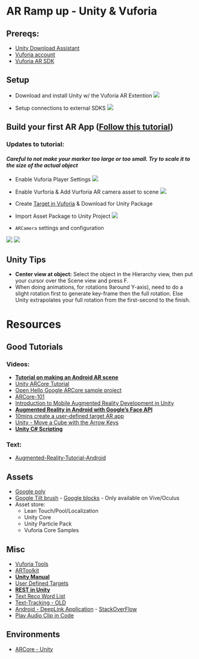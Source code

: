 # AR Ramp up - Unity & Vuforia


## Prereqs:

* [Unity Download Assistant](https://unity3d.com/unity/qa/patch-releases?version=2017.3)
* [Vuforia account](https://developer.vuforia.com/)
* [Vuforia AR SDK](https://developer.vuforia.com/downloads/sdk)

## Setup
* Download and install Unity w/ the Vuforia AR Extention
![](./images/download-assistant.png)

* Setup connections to external SDKS
![](./images/unity-prefrences.png)

## Build your first AR App ([Follow this tutorial](https://www.youtube.com/watch?v=YvSrZqP0elQ))

### Updates to tutorial:

#### *Careful to not make your marker too large or too small. Try to scale it to the size of the actual object*

* Enable Vuforia Player Settings
![](./images/enable-vuforia-player-settings.png)

* Enable Vurforia & Add Vurforia AR camera asset to scene
![](./images/vuforia-ar-camera.png)

* Create [Target in Vuforia](https://developer.vuforia.com/targetmanager/project/checkDeviceProjectsCreated?dataRequestedForUserId=) & Download for Unity Package

* Import Asset Package to Unity Project
![](./images/import-package.png)

* `ARCamera` settings and configuration

![](./images/ar-cam-settings.png)
![](./images/ar-cam-configurations.png)



## Unity Tips
* **Center view at object:** Select the object in the Hierarchy view, then put your cursor over the Scene view and press F.
* When doing animations, for rotations 9around Y-axis), need to do a slight rotation first to generate key-frame then the full rotation. Else Unity extrapolates your full rotation from the first-second to the finish.



# Resources


## Good Tutorials

### Videos:
* [**Tutorial on making an Android AR scene**](https://www.youtube.com/watch?v=YvSrZqP0elQ)
* [Unity ARCore Tutorial](https://www.youtube.com/watch?v=bJDEAQADi0U)
* [Open Hello Google ARCore sample project](https://www.youtube.com/watch?v=g6UgzFP36bw)
* [ARCore-101](https://haptic.al/arcore-101-fa6f93d4c003)
* [Introduction to Mobile Augmented Reality Development in Unity](https://programminghistorian.org/lessons/intro-to-augmented-reality-with-unity)
* [**Augmented Reality in Android with Google’s Face API**](https://www.raywenderlich.com/158580/augmented-reality-android-googles-face-api)
* [10mins create a user-defined target AR app](https://www.youtube.com/watch?v=Uoa9Ha4De98)
* [Unity - Move a Cube with the Arrow Keys](https://www.youtube.com/watch?v=sXQI_0ILEW4)
* [**Unity C# Scripting**](https://unity3d.com/learn/tutorials/s/scripting)

### Text:
* [Augmented-Reality-Tutorial-Android](http://www.instructables.com/id/Augmented-Reality-Tutorial-PizzaSalad-Android/)

## Assets
* [Google poly](https://poly.google.com/)
* [Google Tilt brush](https://www.tiltbrush.com/) - [Google blocks](https://vr.google.com/blocks/) - Only available on Vive/Oculus
* Asset store:
	* Lean Touch/Pool/Localization
	* Unity Core
	* Unity Particle Pack
	* Vuforia Core Samples


## Misc
* [Vuforia Tools](https://developer.vuforia.com/downloads/tool)
* [ARToolkit](https://www.artoolkit.org/)
* [**Unity Manual**](https://docs.unity3d.com/Manual/UsingTheEditor.html)
* [User Defined Targets](https://library.vuforia.com/articles/Training/User-Defined-Targets-Guide)
* [**REST in Unity**](https://answers.unity.com/questions/11021/how-can-i-send-and-receive-data-to-and-from-a-url.html)
* [Text Reco Word List](https://developer.vuforia.com/forum/unity/standard-wordlist-download)
* [Text-Tracking - OLD](http://www.himix.lt/augmented-reality/augmented-reality-text-tracking/)
* [Android - DeepLink Application](https://youtu.be/Pxu7i8sWUjQ?t=2m14s) - [StackOverFlow](https://stackoverflow.com/questions/525063/android-respond-to-url-in-intent)
* [Play Audio Clip in Code](https://answers.unity.com/questions/12546/playing-audio-clip.html)

## Environments

* [ARCore - Unity](https://developers.google.com/ar/develop/unity/getting-started)

